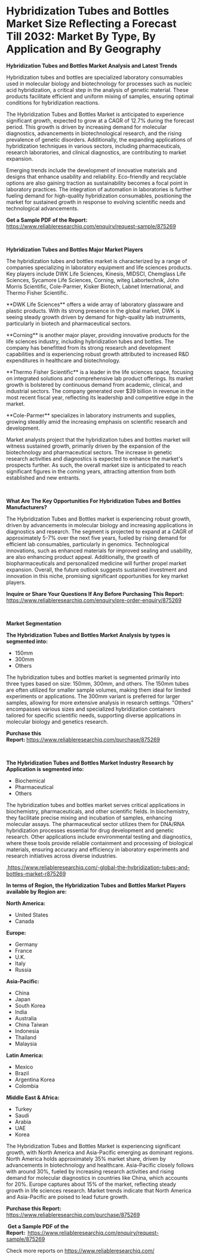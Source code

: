<p><h1>Hybridization Tubes and Bottles Market Size Reflecting a Forecast Till 2032: Market By Type, By Application and By Geography</h1></p><p><strong>Hybridization Tubes and Bottles Market Analysis and Latest Trends</strong></p>
<p><p>Hybridization tubes and bottles are specialized laboratory consumables used in molecular biology and biotechnology for processes such as nucleic acid hybridization, a critical step in the analysis of genetic material. These products facilitate efficient and uniform mixing of samples, ensuring optimal conditions for hybridization reactions.</p><p>The Hybridization Tubes and Bottles Market is anticipated to experience significant growth, expected to grow at a CAGR of 12.7% during the forecast period. This growth is driven by increasing demand for molecular diagnostics, advancements in biotechnological research, and the rising prevalence of genetic disorders. Additionally, the expanding applications of hybridization techniques in various sectors, including pharmaceuticals, research laboratories, and clinical diagnostics, are contributing to market expansion.</p><p>Emerging trends include the development of innovative materials and designs that enhance usability and reliability. Eco-friendly and recyclable options are also gaining traction as sustainability becomes a focal point in laboratory practices. The integration of automation in laboratories is further fueling demand for high-quality hybridization consumables, positioning the market for sustained growth in response to evolving scientific needs and technological advancements.</p></p>
<p><strong>Get a Sample PDF of the Report:&nbsp;</strong> <a href="https://www.reliableresearchiq.com/enquiry/request-sample/875269?utm_campaign=3441&utm_medium=2&utm_source=Github&utm_content=ia&utm_term=21032025&utm_id=hybridization-tubes-and-bottles">https://www.reliableresearchiq.com/enquiry/request-sample/875269</a></p>
<p>&nbsp;</p>
<p><strong>Hybridization Tubes and Bottles Major Market Players</strong></p>
<p><p>The hybridization tubes and bottles market is characterized by a range of companies specializing in laboratory equipment and life sciences products. Key players include DWK Life Sciences, Kinesis, MIDSCI, Chemglass Life Sciences, Sycamore Life Sciences, Corning, witeg Labortechnik, John Morris Scientific, Cole-Parmer, Kisker Biotech, Labnet International, and Thermo Fisher Scientific.</p><p>**DWK Life Sciences** offers a wide array of laboratory glassware and plastic products. With its strong presence in the global market, DWK is seeing steady growth driven by demand for high-quality lab instruments, particularly in biotech and pharmaceutical sectors.</p><p>**Corning** is another major player, providing innovative products for the life sciences industry, including hybridization tubes and bottles. The company has benefitted from its strong research and development capabilities and is experiencing robust growth attributed to increased R&D expenditures in healthcare and biotechnology.</p><p>**Thermo Fisher Scientific** is a leader in the life sciences space, focusing on integrated solutions and comprehensive lab product offerings. Its market growth is bolstered by continuous demand from academic, clinical, and industrial sectors. The company generated over $39 billion in revenue in the most recent fiscal year, reflecting its leadership and competitive edge in the market.</p><p>**Cole-Parmer** specializes in laboratory instruments and supplies, growing steadily amid the increasing emphasis on scientific research and development. </p><p>Market analysts project that the hybridization tubes and bottles market will witness sustained growth, primarily driven by the expansion of the biotechnology and pharmaceutical sectors. The increase in genetic research activities and diagnostics is expected to enhance the market's prospects further. As such, the overall market size is anticipated to reach significant figures in the coming years, attracting attention from both established and new entrants.</p></p>
<p>&nbsp;</p>
<p><strong>What Are The Key Opportunities For Hybridization Tubes and Bottles Manufacturers?</strong></p>
<p><p>The Hybridization Tubes and Bottles market is experiencing robust growth, driven by advancements in molecular biology and increasing applications in diagnostics and research. The segment is projected to expand at a CAGR of approximately 5-7% over the next five years, fueled by rising demand for efficient lab consumables, particularly in genomics. Technological innovations, such as enhanced materials for improved sealing and usability, are also enhancing product appeal. Additionally, the growth of biopharmaceuticals and personalized medicine will further propel market expansion. Overall, the future outlook suggests sustained investment and innovation in this niche, promising significant opportunities for key market players.</p></p>
<p><strong>Inquire or Share Your Questions If Any Before Purchasing This Report:</strong> <a href="https://www.reliableresearchiq.com/enquiry/pre-order-enquiry/875269?utm_campaign=3441&utm_medium=2&utm_source=Github&utm_content=ia&utm_term=21032025&utm_id=hybridization-tubes-and-bottles">https://www.reliableresearchiq.com/enquiry/pre-order-enquiry/875269</a></p>
<p>&nbsp;</p>
<p><strong>Market Segmentation</strong></p>
<p><strong>The Hybridization Tubes and Bottles Market Analysis by types is segmented into:</strong></p>
<p><ul><li>150mm</li><li>300mm</li><li>Others</li></ul></p>
<p><p>The hybridization tubes and bottles market is segmented primarily into three types based on size: 150mm, 300mm, and others. The 150mm tubes are often utilized for smaller sample volumes, making them ideal for limited experiments or applications. The 300mm variant is preferred for larger samples, allowing for more extensive analysis in research settings. "Others" encompasses various sizes and specialized hybridization containers tailored for specific scientific needs, supporting diverse applications in molecular biology and genetics research.</p></p>
<p><strong>Purchase this Report:&nbsp;</strong><a href="https://www.reliableresearchiq.com/purchase/875269?utm_campaign=3441&utm_medium=2&utm_source=Github&utm_content=ia&utm_term=21032025&utm_id=hybridization-tubes-and-bottles">https://www.reliableresearchiq.com/purchase/875269</a></p>
<p>&nbsp;</p>
<p><strong>The Hybridization Tubes and Bottles Market Industry Research by Application is segmented into:</strong></p>
<p><ul><li>Biochemical</li><li>Pharmaceutical</li><li>Others</li></ul></p>
<p><p>The hybridization tubes and bottles market serves critical applications in biochemistry, pharmaceuticals, and other scientific fields. In biochemistry, they facilitate precise mixing and incubation of samples, enhancing molecular assays. The pharmaceutical sector utilizes them for DNA/RNA hybridization processes essential for drug development and genetic research. Other applications include environmental testing and diagnostics, where these tools provide reliable containment and processing of biological materials, ensuring accuracy and efficiency in laboratory experiments and research initiatives across diverse industries.</p></p>
<p><a href="https://www.reliableresearchiq.com/-global-the-hybridization-tubes-and-bottles-market-r875269?utm_campaign=3441&utm_medium=2&utm_source=Github&utm_content=ia&utm_term=21032025&utm_id=hybridization-tubes-and-bottles">&nbsp;https://www.reliableresearchiq.com/-global-the-hybridization-tubes-and-bottles-market-r875269</a></p>
<p><strong>In terms of Region, the Hybridization Tubes and Bottles Market Players available by Region are:</strong></p>
<p>
    <p> <strong> North America: </strong>
        <ul>
            <li>United States</li>
            <li>Canada</li>
        </ul>
        </p> 
    <p> <strong> Europe: </strong>
        <ul>
            <li>Germany</li>
            <li>France</li>
            <li>U.K.</li>
            <li>Italy</li>
            <li>Russia</li>
        </ul>
        </p> 
    <p> <strong> Asia-Pacific: </strong>
        <ul>
            <li>China</li>
            <li>Japan</li>
            <li>South Korea</li>
            <li>India</li>
            <li>Australia</li>
            <li>China Taiwan</li>
            <li>Indonesia</li>
            <li>Thailand</li>
            <li>Malaysia</li>
        </ul>
        </p> 
    <p> <strong> Latin America: </strong>
        <ul>
            <li>Mexico</li>
            <li>Brazil</li>
            <li>Argentina Korea</li>
            <li>Colombia</li>
        </ul>
        </p> 
    <p> <strong> Middle East & Africa: </strong>
        <ul>
            <li>Turkey</li>
            <li>Saudi</li>
            <li>Arabia</li>
            <li>UAE</li>
            <li>Korea</li>
        </ul>
    </p>
    </p>
<p><p>The Hybridization Tubes and Bottles Market is experiencing significant growth, with North America and Asia-Pacific emerging as dominant regions. North America holds approximately 35% market share, driven by advancements in biotechnology and healthcare. Asia-Pacific closely follows with around 30%, fueled by increasing research activities and rising demand for molecular diagnostics in countries like China, which accounts for 20%. Europe captures about 15% of the market, reflecting steady growth in life sciences research. Market trends indicate that North America and Asia-Pacific are poised to lead future growth.</p></p>
<p><strong>Purchase this Report: </strong><a href="https://www.reliableresearchiq.com/purchase/875269?utm_campaign=3441&utm_medium=2&utm_source=Github&utm_content=ia&utm_term=21032025&utm_id=hybridization-tubes-and-bottles">https://www.reliableresearchiq.com/purchase/875269</a></p>
<p>&nbsp;<strong>Get a Sample PDF of the Report:&nbsp;&nbsp;</strong><a href="https://www.reliableresearchiq.com/enquiry/request-sample/875269?utm_campaign=3441&utm_medium=2&utm_source=Github&utm_content=ia&utm_term=21032025&utm_id=hybridization-tubes-and-bottles">https://www.reliableresearchiq.com/enquiry/request-sample/875269</a></p>
<p><strong></strong></p>
<p>Check more reports on <a href="https://www.reliableresearchiq.com/?utm_campaign=3441&utm_medium=2&utm_source=Github&utm_content=ia&utm_term=21032025&utm_id=hybridization-tubes-and-bottles">https://www.reliableresearchiq.com/</a></p>